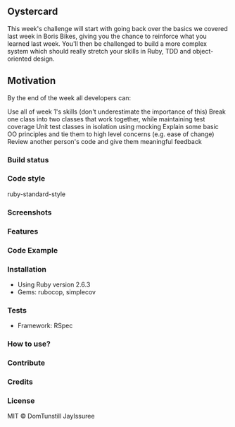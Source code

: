 ## Oystercard

This week's challenge will start with going back over the basics we covered last week in Boris Bikes, giving you the chance to reinforce what you learned last week. You'll then be challenged to build a more complex system which should really stretch your skills in Ruby, TDD and object-oriented design.

## Motivation
By the end of the week all developers can:

Use all of week 1's skills (don't underestimate the importance of this)
Break one class into two classes that work together, while maintaining test coverage
Unit test classes in isolation using mocking
Explain some basic OO principles and tie them to high level concerns (e.g. ease of change)
Review another person's code and give them meaningful feedback

### Build status


### Code style

ruby-standard-style

### Screenshots


### Features


### Code Example


### Installation
* Using Ruby version 2.6.3
* Gems: rubocop, simplecov

### Tests
* Framework: RSpec

### How to use?


### Contribute


### Credits


### License


MIT © DomTunstill JayIssuree
